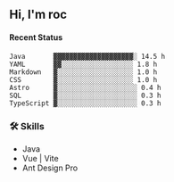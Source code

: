 ## Hi, I'm roc

<!--START_SECTION:waka-->
#### Recent Status

```text
Java       ▓▓▓▓▓▓▓▓▓▓▓▓▓▓▓▓▓▓▓▓░ 14.5 h
YAML       ▓▓░░░░░░░░░░░░░░░░░░ 1.8 h
Markdown   ▓░░░░░░░░░░░░░░░░░░░ 1.0 h
CSS        ▓░░░░░░░░░░░░░░░░░░░ 1.0 h
Astro      ▓░░░░░░░░░░░░░░░░░░░░ 0.4 h
SQL        ▓░░░░░░░░░░░░░░░░░░░░ 0.3 h
TypeScript ▓░░░░░░░░░░░░░░░░░░░░ 0.3 h
```
<!--END_SECTION:waka-->

### 🛠️ Skills
- Java
- Vue | Vite
- Ant Design Pro
